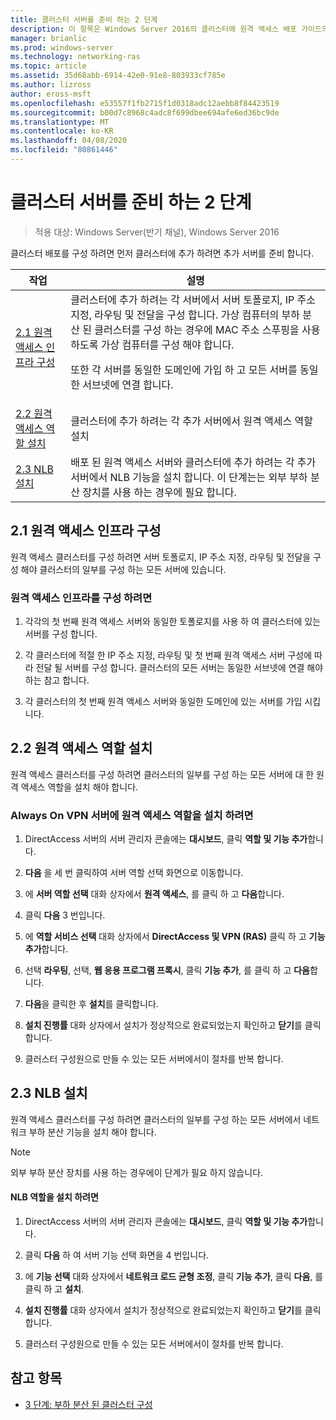 ```yaml
---
title: 클러스터 서버를 준비 하는 2 단계
description: 이 항목은 Windows Server 2016의 클러스터에 원격 액세스 배포 가이드의 일부입니다.
manager: brianlic
ms.prod: windows-server
ms.technology: networking-ras
ms.topic: article
ms.assetid: 35d68abb-6914-42e0-91e8-803933cf785e
ms.author: lizross
author: eross-msft
ms.openlocfilehash: e53557f1fb2715f1d0318adc12aebb8f84423519
ms.sourcegitcommit: b00d7c8968c4adc8f699dbee694afe6ed36bc9de
ms.translationtype: MT
ms.contentlocale: ko-KR
ms.lasthandoff: 04/08/2020
ms.locfileid: "80861446"
---
```

# <a name="step-2-prepare-cluster-servers"></a>클러스터 서버를 준비 하는 2 단계

>적용 대상: Windows Server(반기 채널), Windows Server 2016

클러스터 배포를 구성 하려면 먼저 클러스터에 추가 하려면 추가 서버를 준비 합니다.  
  
|작업|설명|  
|----|--------|  
|[2.1 원격 액세스 인프라 구성](#BKMK_config)|클러스터에 추가 하려는 각 서버에서 서버 토폴로지, IP 주소 지정, 라우팅 및 전달을 구성 합니다. 가상 컴퓨터의 부하 분산 된 클러스터를 구성 하는 경우에 MAC 주소 스푸핑을 사용 하도록 가상 컴퓨터를 구성 해야 합니다.<p>또한 각 서버를 동일한 도메인에 가입 하 고 모든 서버를 동일한 서브넷에 연결 합니다.|  
|[2.2 원격 액세스 역할 설치](#BKMK_Install)|클러스터에 추가 하려는 각 추가 서버에서 원격 액세스 역할 설치|  
|[2.3 NLB 설치](#BKMK_NLB)|배포 된 원격 액세스 서버와 클러스터에 추가 하려는 각 추가 서버에서 NLB 기능을 설치 합니다. 이 단계는는 외부 부하 분산 장치를 사용 하는 경우에 필요 합니다.|  
  
## <a name="21-configure-the-remote-access-infrastructure"></a><a name="BKMK_config"></a>2.1 원격 액세스 인프라 구성  
원격 액세스 클러스터를 구성 하려면 서버 토폴로지, IP 주소 지정, 라우팅 및 전달을 구성 해야 클러스터의 일부를 구성 하는 모든 서버에 있습니다.  
  
### <a name="to-configure-the-remote-access-infrastructure"></a>원격 액세스 인프라를 구성 하려면  
  
1.  각각의 첫 번째 원격 액세스 서버와 동일한 토폴로지를 사용 하 여 클러스터에 있는 서버를 구성 합니다.  
  
2.  각 클러스터에 적절 한 IP 주소 지정, 라우팅 및 첫 번째 원격 액세스 서버 구성에 따라 전달 될 서버를 구성 합니다. 클러스터의 모든 서버는 동일한 서브넷에 연결 해야 하는 참고 합니다.  
  
3.  각 클러스터의 첫 번째 원격 액세스 서버와 동일한 도메인에 있는 서버를 가입 시킵니다.  
  
## <a name="22-install-the-remote-access-role"></a><a name="BKMK_Install"></a>2.2 원격 액세스 역할 설치  
원격 액세스 클러스터를 구성 하려면 클러스터의 일부를 구성 하는 모든 서버에 대 한 원격 액세스 역할을 설치 해야 합니다.  
  
### <a name="to-install-the-remote-access-role-on-always-on-vpn-servers"></a>Always On VPN 서버에 원격 액세스 역할을 설치 하려면  
  
1.  DirectAccess 서버의 서버 관리자 콘솔에는 **대시보드**, 클릭 **역할 및 기능 추가**합니다.  
  
2.  **다음** 을 세 번 클릭하여 서버 역할 선택 화면으로 이동합니다.  
  
3.  에 **서버 역할 선택** 대화 상자에서 **원격 액세스**, 를 클릭 하 고 **다음**합니다.  
  
4.  클릭 **다음** 3 번입니다.  
  
5.  에 **역할 서비스 선택** 대화 상자에서 **DirectAccess 및 VPN (RAS)** 클릭 하 고 **기능 추가**합니다.  
  
6.  선택 **라우팅**, 선택, **웹 응용 프로그램 프록시**, 클릭 **기능 추가**, 를 클릭 하 고 **다음**합니다.  
  
7. **다음**을 클릭한 후 **설치**를 클릭합니다.  
  
8.  **설치 진행률** 대화 상자에서 설치가 정상적으로 완료되었는지 확인하고 **닫기**를 클릭합니다.  
  
9.  클러스터 구성원으로 만들 수 있는 모든 서버에서이 절차를 반복 합니다.  
  
## <a name="23-install-nlb"></a><a name="BKMK_NLB"></a>2.3 NLB 설치  
원격 액세스 클러스터를 구성 하려면 클러스터의 일부를 구성 하는 모든 서버에서 네트워크 부하 분산 기능을 설치 해야 합니다.  
  
> [!NOTE]  
> 외부 부하 분산 장치를 사용 하는 경우에이 단계가 필요 하지 않습니다.  
  
#### <a name="to-install-the-nlb-role"></a>NLB 역할을 설치 하려면  
  
1.  DirectAccess 서버의 서버 관리자 콘솔에는 **대시보드**, 클릭 **역할 및 기능 추가**합니다.  
  
2.  클릭 **다음** 하 여 서버 기능 선택 화면을 4 번입니다.  
  
3.  에 **기능 선택** 대화 상자에서 **네트워크 로드 균형 조정**, 클릭 **기능 추가**, 클릭 **다음**, 를 클릭 하 고 **설치**.  
  
4.  **설치 진행률** 대화 상자에서 설치가 정상적으로 완료되었는지 확인하고 **닫기**를 클릭합니다.  
  
5.  클러스터 구성원으로 만들 수 있는 모든 서버에서이 절차를 반복 합니다.  
  
## <a name="see-also"></a><a name="BKMK_Links"></a>참고 항목  
  
-   [3 단계: 부하 분산 된 클러스터 구성](Step-3-Configure-a-Load-Balanced-Cluster.md)  
  


